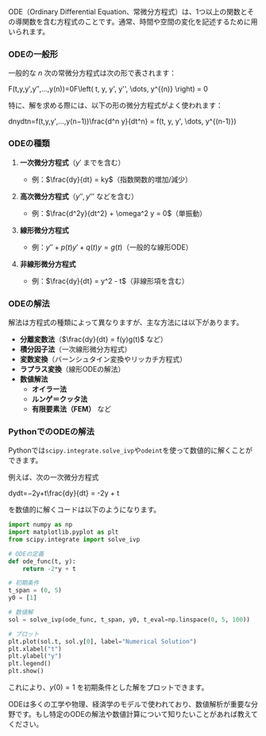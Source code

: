 
ODE（Ordinary Differential Equation、常微分方程式）は、1つ以上の関数とその導関数を含む方程式のことです。通常、時間や空間の変化を記述するために用いられます。

### **ODEの一般形**

一般的な $n$ 次の常微分方程式は次の形で表されます：

F(t,y,y′,y′′,…,y(n))=0F\left( t, y, y', y'', \dots, y^{(n)} \right) = 0

特に、解を求める際には、以下の形の微分方程式がよく使われます：

dnydtn=f(t,y,y′,…,y(n−1))\frac{d^n y}{dt^n} = f(t, y, y', \dots, y^{(n-1)})

### **ODEの種類**

1. **一次微分方程式**（$y'$ までを含む）
    
    - 例：$\frac{dy}{dt} = ky$（指数関数的増加/減少）
2. **高次微分方程式**（$y'', y'''$ などを含む）
    
    - 例：$\frac{d^2y}{dt^2} + \omega^2 y = 0$（単振動）
3. **線形微分方程式**
    
    - 例：$y'' + p(t)y' + q(t)y = g(t)$（一般的な線形ODE）
4. **非線形微分方程式**
    
    - 例：$\frac{dy}{dt} = y^2 - t$（非線形項を含む）

### **ODEの解法**

解法は方程式の種類によって異なりますが、主な方法には以下があります。

- **分離変数法**（$\frac{dy}{dt} = f(y)g(t)$ など）
- **積分因子法**（一次線形微分方程式）
- **変数変換**（バーンシュタイン変換やリッカチ方程式）
- **ラプラス変換**（線形ODEの解法）
- **数値解法**
    - **オイラー法**
    - **ルンゲ＝クッタ法**
    - **有限要素法（FEM）** など

### **PythonでのODEの解法**

Pythonでは`scipy.integrate.solve_ivp`や`odeint`を使って数値的に解くことができます。

例えば、次の一次微分方程式

dydt=−2y+t\frac{dy}{dt} = -2y + t

を数値的に解くコードは以下のようになります。

```python
import numpy as np
import matplotlib.pyplot as plt
from scipy.integrate import solve_ivp

# ODEの定義
def ode_func(t, y):
    return -2*y + t

# 初期条件
t_span = (0, 5)
y0 = [1]

# 数値解
sol = solve_ivp(ode_func, t_span, y0, t_eval=np.linspace(0, 5, 100))

# プロット
plt.plot(sol.t, sol.y[0], label="Numerical Solution")
plt.xlabel("t")
plt.ylabel("y")
plt.legend()
plt.show()
```

これにより、$y(0) = 1$ を初期条件とした解をプロットできます。

ODEは多くの工学や物理、経済学のモデルで使われており、数値解析が重要な分野です。もし特定のODEの解法や数値計算について知りたいことがあれば教えてください。